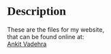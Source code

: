 <head>
<title>Descrition</title>
</head>
<body>
<h1><font face="Calibri", "Ubuntu">Description</font></h1>
<p>These are the files for my website,<br>that can be found online at:<br>
<a href="http://ankitvad.ml/" span="Click">Ankit Vadehra</a>
</p>
</body>
